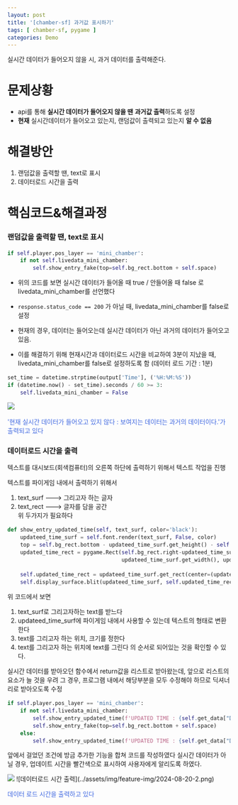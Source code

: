 ```yaml
---
layout: post
title: '[chamber-sf] 과거값 표시하기'
tags: [ chamber-sf, pygame ]
categories: Demo
---
```

실시간 데이터가 들어오지 않을 시, 과거 데이터를 출력해준다. 


# 문제상황
- api를 통해 **실시간 데이터가 들어오지 않을 땐** **과거값 출력**하도록 설정
- **현재** 실시간데이터가 들어오고 있는지, 랜덤값이 출력되고 있는지 **알 수 없음**

# 해결방안

1. 랜덤값을 출력할 땐, text로 표시
2. 데이터로드 시간을 출력

# 핵심코드&해결과정

### 랜덤값을 출력할 땐, text로 표시

```python
if self.player.pos_layer == 'mini_chamber':
    if not self.livedata_mini_chamber:
        self.show_entry_fake(top=self.bg_rect.bottom + self.space)
```

- 위의 코드를 보면 실시간 데이터가 들어올 때 true / 안들어올 때 false 로 livedata_mini_chamber를 선언했다


- `response.status_code == 200` 가 아닐 때, livedata_mini_chamber를 false로 설정
- 현재의 경우, 데이터는 들어오는데 실시간 데이터가 아닌 과거의 데이터가 들어오고 있음.
- 이를 해결하기 위해 현재시간과 데이터로드 시간을 비교하여 3분이 지났을 때, livedata_mini_chamber를 false로 설정하도록 함
  (데이터 로드 기간 : 1분)

```python
set_time = datetime.strptime(output['Time'], ('%H:%M:%S'))
if (datetime.now() - set_time).seconds / 60 >= 3:
    self.livedata_mini_chamber = False
```

<img src="https://Yanghuiwon22.github.io/assets/img/feature-img/2024-08-20-1.png">
<p style="color: royalblue">'현재 실시간 데이터가 들어오고 있지 않다 : 보여지는 데이터는 과거의 데이터이다.'가 출력되고 있다</p>

### 데이터로드 시간을 출력

텍스트를 대시보드(회색컴퓨터)의 오른쪽 하단에 출력하기 위해서 텍스트 작업을 진행

텍스트를 파이게임 내에서 출력하기 위해서
1. text_surf  ---> 그리고자 하는 글자
2. text_rect  ---> 글자를 담을 공간 <br>
위 두가지가 필요하다

```python
def show_entry_updated_time(self, text_surf, color='black'):
    updateed_time_surf = self.font.render(text_surf, False, color)
    top = self.bg_rect.bottom - updateed_time_surf.get_height() - self.space*3
    updated_time_rect = pygame.Rect(self.bg_rect.right-updateed_time_surf.get_width()-self.space*3, top,
                                    updateed_time_surf.get_width(), updateed_time_surf.get_height())

    self.updated_time_rect = updateed_time_surf.get_rect(center=(updated_time_rect.centerx, updated_time_rect.centery))
    self.display_surface.blit(updateed_time_surf, self.updated_time_rect)
```

위 코드에서 보면 
1. text_surf로 그리고자하는 text를 받느다
2. updateed_time_surf에 파이게임 내에서 사용할 수 있는데 텍스트의 형태로 변환한다
3. text를 그리고자 하는 위치, 크기를 정한다
4. text를 그리고자 하는 위치에 text를 그린다
의 순서로 되어있는 것을 확인할 수 있다.

실시간 데이터를 받아오던 함수에서 return값을 리스트로 받아왔는데, 앞으로 리스트의 요소가 늘 것을 우려
그 경우, 프로그램 내에서 해당부분을 모두 수정해야 하므로 딕셔너리로 받아오도록 수정

```python
if self.player.pos_layer == 'mini_chamber':
    if not self.livedata_mini_chamber:
        self.show_entry_updated_time(f'UPDATED TIME : {self.get_data["Date"]} {self.get_data["Time"]}', color='red')
        self.show_entry_fake(top=self.bg_rect.bottom + self.space)
    else:
        self.show_entry_updated_time(f'UPDATED TIME : {self.get_data["Date"]} {self.get_data["Time"]}', color='black')
```
앞에서 걸었던 조건에 방금 추가한 기능을 합쳐 코드를 작성하였다
실시간 데이터가 아닐 경우, 업데이트 시간을 빨간색으로 표시하여 사용자에게 알리도록 하였다.

<img src="https://Yanghuiwon22.github.io/assets/img/feature-img/2024-08-20-2.png">
![데이터로드 시간 출력](../assets/img/feature-img/2024-08-20-2.png)
<p style="color: royalblue">데이터 로드 시간을 출력하고 있다</p>
